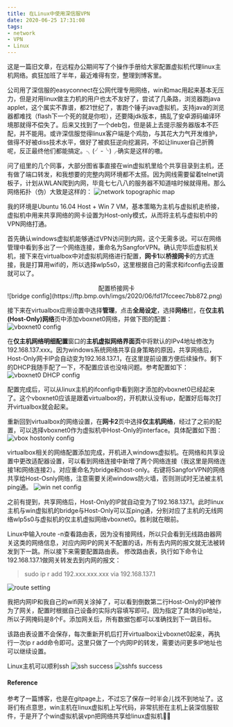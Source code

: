 ```yaml
---
title: 在Linux中使用深信服VPN
date: 2020-06-25 17:31:08
tags:
- network
- VPN
- Linux
---
```


这是一篇旧文章，在远程办公期间写了个操作手册给大家配置虚拟机代理linux主机网络。疯狂加班了半年，最近难得有空，整理到博客里。

<!--more-->

公司用了深信服的easyconnect在公网代理专用网络，win和mac用起来基本无压力，但是对用linux做主力机的用户也太不友好了，尝试了几条路，浏览器跑java applet，这个属实不靠谱，都21世纪了，害跑个锤子java虚拟机，支持java的浏览器都难找（flash下一个死的就是你啦），还要降jdk版本，搞乱了安卓源码编译环境那就得不偿失了。后来又找到了一个deb包，但是装上去提示服务器版本不匹配，并不能用。或许深信服觉得linux客户端是个鸡肋，与其花大力气开发维护，做得不好被diss技术水平，做好了被疯狂逆向挖漏洞，不如让linuxer自己折腾呢，反正最终他们都能搞定。╮(╯-╰)╭确实是这样的嗷。

问了组里的几个同事，大部分图省事直接在win虚拟机里给个共享目录到主机，还有做了端口转发，和我想要的完整内网环境都不太搭。因为网线需要留着telnet调板子，计划从WLAN爬到内网，毕竟七七八八的服务器不知道啥时候就得用。那么网络拓扑（伪）大致是这样的：
![network topographic map](https://ftp.bmp.ovh/imgs/2020/06/e47cabed6a627dae.png)

我的环境是Ubuntu 16.04 Host + Win 7 VM，基本策略为主机与虚拟机走桥接，虚拟机中用来共享网络的网卡设置为Host-only模式，从而将主机与虚拟机中的VPN网络打通。

首先确认windows虚拟机能够通过VPN访问到内网，这个无需多说。可以在网络管理中看到多出了一个网络连接，重命名为SangforVPN。确认完毕后虚拟机关机，接下来在virtualbox中对虚拟机网络进行配置，**网卡1**以**桥接网卡**的方式连接，我是打算用wifi的，所以选择wlp5s0，这里根据自己的需求和ifconfig去设置就可以了。
<center>配置桥接网卡</center>![bridge config](https://ftp.bmp.ovh/imgs/2020/06/fd17fcceec7bb872.png)

接下来在virtualbox应用设置中选择**管理**，点击**全局设定**，选择**网络**栏，在**仅主机(Host-Only)网络**页中添加vboxnet0网络，并做下图的配置：
![vboxnet0 config](https://ftp.bmp.ovh/imgs/2020/06/df594c778a63868b.png)

在**仅主机网络明细配置**窗口的**主机虚拟网络界面页**中将默认的IPv4地址修改为192.168.137.xxx。因为windows系统网络共享自身策略的原因，共享网络后，Host-Only网卡IP会自动变为192.168.137.1，在这里提前设置方便后续操作。剩下的DHCP我随手配了一下，不配置应该也没啥问题。参考配置如下：
![vboxnet0 DHCP config](https://ftp.bmp.ovh/imgs/2020/06/7eea7680f44fc119.png)

配置完成后，可以从linux主机的ifconfig中看到刚才添加的vboxnet0已经起来了。这个vboxnet0应该是跟着virtualbox的，开机默认没有up，配置好后每次打开virtualbox就会起来。

重新回到virtualbox的网络设置，在**网卡2**页中选择**仅主机网络**，经过了之前的配置，可以选择vboxnet0作为虚拟机中Host-Only的interface。具体配置如下图：
![vbox hostonly config](https://ftp.bmp.ovh/imgs/2020/06/55cbd04c95a76023.png)

virtualbox相关的网络配置添加完成，开机进入windows虚拟机。在网络和共享设置中更改适配器设置，可以看到网络连接中新增了两个网络连接（我这里是网络连接1和网络连接2）。对应重命名为bridge和host-only。右键将SangforVPN的网络共享给Host-Osnly网络，注意需要关闭windows防火墙，否则测试时无法被主机ping通。
![win net config](https://ftp.bmp.ovh/imgs/2020/06/4db6922a9e480a2e.png)

之前有提到，共享网络后，Host-Only的IP就自动变为了192.168.137.1。此时linux主机与win虚拟机的bridge与Host-Only可以互ping通，分别对应了主机的无线网络wlp5s0与虚拟机的仅主机虚拟网络vboxnet0。胜利就在眼前。

Linux中输入route -n查看路由表，因为没有接网线，所以只会看到无线路由器网关这类的网络信息，对应内网IP的网关不配置的话，所有去内网的报文就无法被转发到下一跳。所以接下来需要配置路由表。
修改路由表，执行如下命令让192.168.137.1做网关转发去到内网的报文：
> sudo ip r add 192.xxx.xxx.xxx via 192.168.137.1

![route setting](https://ftp.bmp.ovh/imgs/2020/06/498cadcf57a0ff98.png)

我把内网IP和我自己的wifi网关涂掉了，可以看到倒数第二行Host-Only的IP被作为了网关，配置时根据自己设备的实际内容填写即可。因为指定了具体的ip地址，所以子网掩码是8个F。添加网关后，所有数据包都可以准确找到下一跳目标。

该路由表设置不会保存，每次重新开机后打开virtualbox让vboxnet0起来，再执行一次ip r add命令即可。这里只做了一个内网IP的转发，需要访问更多IP地址也可以继续设置。

Linux主机可以顺利ssh
![ssh success](https://ftp.bmp.ovh/imgs/2020/06/67a4d6003d522662.png)
![sshfs success](https://ftp.bmp.ovh/imgs/2020/06/f3ffeb322bb22070.png)

#### Reference
参考了一篇博客，也是在gitpage上，不过忘了保存一时半会儿找不到地址了。这哥们有点意思，win主机在linux虚拟机上写代码，非常抗拒在主机上装深信服软件，于是开了个win虚拟机装vpn把网络共享给linux虚拟机🐂🍺